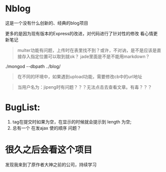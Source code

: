 # Nblog
这是一个没有什么创新的、经典的blog项目

更多的是因为现有版本的Express的改进，对代码进行了针对性的修改
看心情更新笔记

>multer功能有问题，上传时在表里找不到？或许，不对讷，是不是应该是直接存入指定位置可以取到就ok？
>jade里面是不是不能用markdown？


./mongod --dbpath ../blog/

>在不同的环境中，如果遇到upload功能，需要修改cb中的url地址

>当用户名为：jipeng时有问题？？？无法点击去查看文章。有毒？？？

# BugList: 
1. tag在提交时如果为空，在显示的时候就会提示到 length 为空;
2. 总有一个 在发ajax 使的顺序 问题？

# 很久之后会看这个项目
发现我来到了原作者大神之前的公司，持续学习
